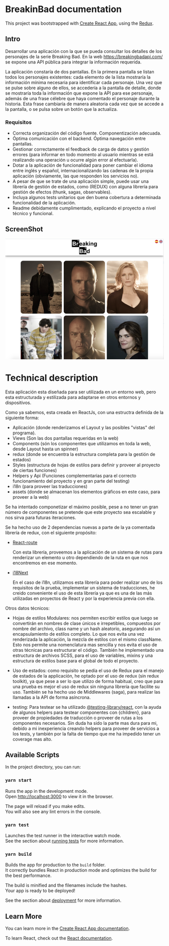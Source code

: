
# BreakinBad documentation
This project was bootstrapped with [Create React App](https://github.com/facebook/create-react-app), using the [Redux](https://redux.js.org/).
## Intro

Desarrollar una aplicación con la que se pueda consultar los detalles de los personajes de la serie Breaking Bad. En la web https://breakingbadapi.com/ se expone una API pública para integrar la información requerida.

La aplicación constaría de dos pantallas. En la primera pantalla se listan todos los personajes existentes: cada elemento de la lista mostraría la información mínima necesaria para identificar cada personaje. Una vez que se pulse sobre alguno de ellos, se accedería a la pantalla de detalle, donde se mostraría toda la información que expone la API para ese personaje, además de una frase célebre que haya comentado el personaje durante la historia. Esta frase cambiaría de manera aleatoria cada vez que se accede a la pantalla, o se pulsa sobre un botón que la actualiza.

 ### Requisitos
- Correcta organización del código fuente.  Componentización adecuada.
- Óptima comunicación con el backend. Óptima navegación entre pantallas.
- Gestionar correctamente el feedback de carga de datos y gestión errores (para informar en todo momento al usuario mientras se está realizando una operación u ocurre algún error al efectuarla).
- Dotar a la aplicación de funcionalidad para poner cambiar el idioma entre inglés y español, internacionalizando las cadenas de la propia aplicación (obviamente, las que responden los servicios no).
- A pesar de que se trate de una aplicación simple, puede usar una librería de gestión de estados, como (REDUX) con alguna librería para gestión de efectos (thunk, sagas, observables).
- Incluya algunos tests unitarios que den buena cobertura a determinada funcionalidad de la aplicación.
- Readme debidamente cumplimentado, explicando el proyecto a nivel técnico y funcional.

## ScreenShot

![](./public/media/screenshootBB.png)


# Technical description
Esta aplicación esta diseñada para ser utilizada en un entorno web, pero esta estructurada y estilizada para adaptarse en otros entornos y dispositivos.

Como ya sabemos, esta creada en ReactJs, con una estructra definida de la siguiente forma:
 - Aplicación (donde renderizamos el Layout y las posibles "vistas" del programa).
 - Views (Son las dos pantallas requeridas en la web)
 - Components (són los componentes que utilizamos en toda la web, desde Layout hasta un spinner)
 - redux (donde se encuentra la estructura completa para la gestión de estados)
 - Styles (estructura de hojas de estilos para definir y proveer al proyecto de ciertas funciones)
 - Helpers y Api (Funciones complementarias para el correcto funcionamiento del proyecto y en gran parte del testing)
 - i18n (para proveer las traducciones)
 - assets (donde se almacenan los elementos gràficos en este caso, para proveer a la web)

 Se ha intentado componetizar el máximo posible, pese a no tener un gran número de componentes se pretende que este proyecto sea escalable y nos sirva para futuras iteraciones.

 Se ha hecho uso de 2 dependencias nuevas a parte de la ya comentada librería de redux, con el siguiente propósito:

- [React-route](https://reactrouter.com/web/guides/quick-start)

    Con esta librería, proveemos a la aplicación de un sistema de rutas para renderizar un elemento u otro dependiendo de la ruta en que nos encontremos en ese momento.

- [i18Next](https://react.i18next.com/)

    En el caso de i18n, utilizamos esta librería para poder realizar uno de los requisitos de la prueba, implementar un sistema de traducciones, he creido conveniente el uso de esta librería ya que es una de las más utilizadas en proyectos de React y por la experiencia previa con ella.

Otros datos técnicos:

- Hojas de estilos Modulares: nos permiten escribir estilos que luego se convertirán en nombres de clase únicos e irrepetibles, compuestos por nombre del archivo, class name y un hash aleatorio, asegurando así un encapsulamiento de estilos completo. Lo que nos evita una vez renderizada la aplicación, la mezcla de estilos con el mismo className. Esto nos permite una nomenclatura mas sencilla y nos evita el uso de otras técnicas para estructurar el código.
También he implementado una estructura de archivos SCSS, para el uso de variables, mixins y una estructura de estilos base para el global de todo el proyecto.

- Uso de estados: como requisito se pedía el uso de Redux para el manejo de estados de la applicación, he optado por el uso de redux (sin redux toolkit), ya que pese a ser lo que utilizo de forma habitual, creo que para una prueba es mejor el uso de redux sin ninguna librería que facilite su uso.
También se ha hecho uso de Middlewares (saga), para realizar las llamadas a la API de forma asíncrona.

- testing: Para testear se ha utilizado [@testing-library/react](https://testing-library.com/docs/react-testing-library/intro/), con la ayuda de algunos helpers para testear componentes con {children}, para proveer de propiedades de traducción o proveer de rutas a los componentes necesarios.
Sin duda ha sido la parte mas dura para mi, debido a mi inexperiencia creando helpers para proveer de servicios a los tests, y también por la falta de tiempo que me ha impedido tener un coverage mas alto.

## Available Scripts

In the project directory, you can run:

### `yarn start`

Runs the app in the development mode.<br />
Open [http://localhost:3000](http://localhost:3000) to view it in the browser.

The page will reload if you make edits.<br />
You will also see any lint errors in the console.

### `yarn test`

Launches the test runner in the interactive watch mode.<br />
See the section about [running tests](https://facebook.github.io/create-react-app/docs/running-tests) for more information.

### `yarn build`

Builds the app for production to the `build` folder.<br />
It correctly bundles React in production mode and optimizes the build for the best performance.

The build is minified and the filenames include the hashes.<br />
Your app is ready to be deployed!

See the section about [deployment](https://facebook.github.io/create-react-app/docs/deployment) for more information.

## Learn More

You can learn more in the [Create React App documentation](https://facebook.github.io/create-react-app/docs/getting-started).

To learn React, check out the [React documentation](https://reactjs.org/).
